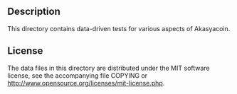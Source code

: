 Description
------------

This directory contains data-driven tests for various aspects of Akasyacoin.

License
--------

The data files in this directory are distributed under the MIT software
license, see the accompanying file COPYING or
http://www.opensource.org/licenses/mit-license.php.

